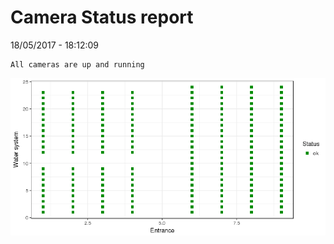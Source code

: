 Camera Status report
================
18/05/2017 - 18:12:09

    All cameras are up and running

![](camreport_files/figure-markdown_github/unnamed-chunk-2-1.png)
